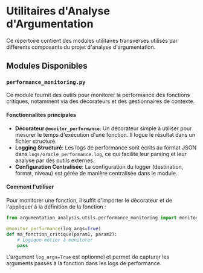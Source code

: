 # Utilitaires d'Analyse d'Argumentation

Ce répertoire contient des modules utilitaires transverses utilisés par différents composants du projet d'analyse d'argumentation.

## Modules Disponibles

### `performance_monitoring.py`

Ce module fournit des outils pour monitorer la performance des fonctions critiques, notamment via des décorateurs et des gestionnaires de contexte.

#### Fonctionnalités principales

- **Décorateur `@monitor_performance`**: Un décorateur simple à utiliser pour mesurer le temps d'exécution d'une fonction. Il logue le résultat dans un fichier structuré.
- **Logging Structuré**: Les logs de performance sont écrits au format JSON dans `logs/oracle_performance.log`, ce qui facilite leur parsing et leur analyse par des outils externes.
- **Configuration Centralisée**: La configuration du logger (destination, format, niveau) est gérée de manière centralisée dans le module.

#### Comment l'utiliser

Pour monitorer une fonction, il suffit d'importer le décorateur et de l'appliquer à la définition de la fonction :

```python
from argumentation_analysis.utils.performance_monitoring import monitor_performance

@monitor_performance(log_args=True)
def ma_fonction_critique(param1, param2):
    # Logique métier à monitorer
    pass
```

L'argument `log_args=True` est optionnel et permet de capturer les arguments passés à la fonction dans les logs de performance.
